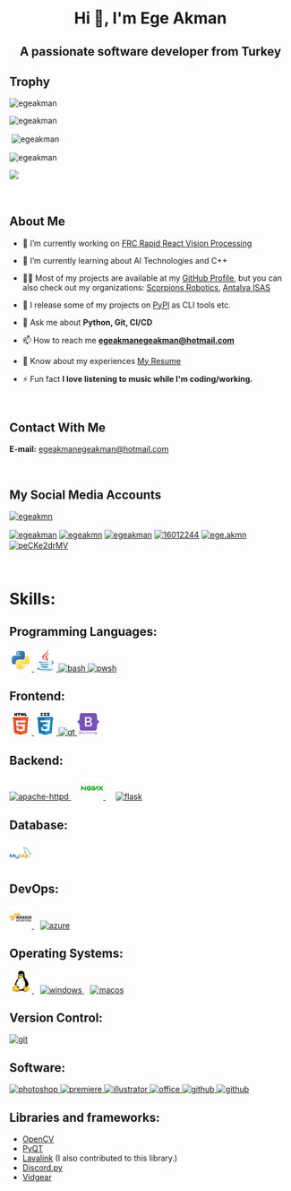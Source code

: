 <h1 align="center">Hi 👋, I'm Ege Akman</h1>
<h2 align="center">A passionate software developer from Turkey</h2>

## Trophy

<p align="left"><img src="https://komarev.com/ghpvc/?username=egeakman&label=Profile%20Views&color=0e75b6&style=flat" alt="egeakman" /></p>

<p align="left"><img src="https://github-profile-trophy.vercel.app/?username=egeakman" alt="egeakman" /></p>

<p>&nbsp;<img align="center" src="https://github-readme-stats.vercel.app/api?username=egeakman&show_icons=true&theme=radical&locale=en" alt="egeakman" /></p>

<p><img align="center" src="https://github-readme-streak-stats.herokuapp.com/?user=egeakman&theme=radical" alt="egeakman" /></p>

<a href="https://wakatime.com"><img src="https://wakatime.com/share/@egeakman/1924fee8-181d-4d26-82dd-2fea6156b8fe.png" /></a>

&nbsp;

## About Me

- 🔭 I’m currently working on [FRC Rapid React Vision Processing](https://github.com/Scorpions-Robotics/vision-2022)

- 🌱 I’m currently learning about AI Technologies and C++

- 👨‍💻 Most of my projects are available at my [GitHub Profile](https://github.com/egeakman), but you can also check out my organizations: [Scorpions Robotics](https://github.com/Scorpions-Robotics), [Antalya ISAS](https://github.com/Antalya-ISAS)

- 🐍 I release some of my projects on [PyPI](https://pypi.org/user/egeakman/) as CLI tools etc.

- 💬 Ask me about **Python, Git, CI/CD**

- 📫 How to reach me **egeakmanegeakman@hotmail.com**

- 📄 Know about my experiences [My Resume](https://github.com/egeakman/egeakman/blob/master/egeakman_resume.md)

- ⚡ Fun fact **I love listening to music while I'm coding/working.**

&nbsp;

## Contact With Me

**E-mail:** egeakmanegeakman@hotmail.com

&nbsp;

## My Social Media Accounts

<p align="left">
<p align="left"> <a href="https://twitter.com/egeakmn" target="blank"><img src="https://img.shields.io/twitter/follow/egeakmn?logo=twitter&style=social" alt="egeakmn" /></a> </p>
<a href="https://pypi.org/user/egeakman" target="blank"><img align="center" src="https://miro.medium.com/max/1400/1*8Zh-mzLnVMDsbvXdKsU4lw.png" alt="egeakman" height="30" width="70" /></a>
<a href="https://twitter.com/egeakmn" target="blank"><img align="center" src="https://raw.githubusercontent.com/rahuldkjain/github-profile-readme-generator/master/src/images/icons/Social/twitter.svg" alt="egeakmn" height="30" width="40" /></a>
<a href="https://linkedin.com/in/egeakman" target="blank"><img align="center" src="https://raw.githubusercontent.com/rahuldkjain/github-profile-readme-generator/master/src/images/icons/Social/linked-in-alt.svg" alt="egeakman" height="30" width="40" /></a>
<a href="https://stackoverflow.com/users/16012244" target="blank"><img align="center" src="https://raw.githubusercontent.com/rahuldkjain/github-profile-readme-generator/master/src/images/icons/Social/stack-overflow.svg" alt="16012244" height="30" width="40" /></a>
<a href="https://instagram.com/ege.akmn" target="blank"><img align="center" src="https://raw.githubusercontent.com/rahuldkjain/github-profile-readme-generator/master/src/images/icons/Social/instagram.svg" alt="ege.akmn" height="30" width="40" /></a>
<a href="https://discord.gg/6VYwQvHHVg" target="blank"><img align="center" src="https://raw.githubusercontent.com/rahuldkjain/github-profile-readme-generator/master/src/images/icons/Social/discord.svg" alt="peCKe2drMV" height="30" width="40" /></a>
</p>

&nbsp;

# Skills:

## Programming Languages:

<a href="https://www.python.org" target="_blank"> <img src="https://raw.githubusercontent.com/devicons/devicon/master/icons/python/python-original.svg" alt="python" width="40" height="40"/> </a> <a href="https://www.java.com" target="_blank"> <img src="https://raw.githubusercontent.com/devicons/devicon/master/icons/java/java-original.svg" alt="java" width="40" height="40"/> </a> <a href="https://www.gnu.org/software/bash/" target="_blank"> <img src="https://www.vectorlogo.zone/logos/gnu_bash/gnu_bash-icon.svg" alt="bash" width="40" height="40"/> </a> <a href="https://docs.microsoft.com/en-us/powershell/" target="_blank"> <img src="https://upload.wikimedia.org/wikipedia/commons/a/af/PowerShell_Core_6.0_icon.png" alt="pwsh" width="40" height="40"/> </a>

## Frontend:

<a href="https://www.w3.org/html/" target="_blank"> <img src="https://raw.githubusercontent.com/devicons/devicon/master/icons/html5/html5-original-wordmark.svg" alt="html5" width="40" height="40"/> </a> <a href="https://www.w3schools.com/css/" target="_blank"> <img src="https://raw.githubusercontent.com/devicons/devicon/master/icons/css3/css3-original-wordmark.svg" alt="css3" width="40" height="40"/> </a> <a href="https://www.qt.io/" target="_blank"> <img src="https://upload.wikimedia.org/wikipedia/commons/0/0b/Qt_logo_2016.svg" alt="qt" width="40" height="40"/> </a> <a href="https://getbootstrap.com" target="_blank"> <img src="https://raw.githubusercontent.com/devicons/devicon/master/icons/bootstrap/bootstrap-plain-wordmark.svg" alt="bootstrap" width="40" height="40"/> </a>

## Backend:

<a href="https://httpd.apache.org/" target="_blank"> <img src="https://upload.wikimedia.org/wikipedia/commons/thumb/1/10/Apache_HTTP_server_logo_%282019-present%29.svg/220px-Apache_HTTP_server_logo_%282019-present%29.svg.png" alt="apache-httpd" width="100" height="40"/> </a> &emsp; <a href="https://www.nginx.com" target="_blank"> <img src="https://raw.githubusercontent.com/devicons/devicon/master/icons/nginx/nginx-original.svg" alt="nginx" width="40" height="40"/> </a> </a> &emsp; <a href="https://flask.palletsprojects.com/" target="_blank"> <img src="https://upload.wikimedia.org/wikipedia/commons/3/3c/Flask_logo.svg" alt="flask" width="90" height="40"/> </a>

## Database:

<a href="https://www.mysql.com/" target="_blank"> <img src="https://raw.githubusercontent.com/devicons/devicon/master/icons/mysql/mysql-original-wordmark.svg" alt="mysql" width="40" height="40"/> </a>

## DevOps:

<a href="https://aws.amazon.com" target="_blank"> <img src="https://raw.githubusercontent.com/devicons/devicon/master/icons/amazonwebservices/amazonwebservices-original-wordmark.svg" alt="aws" width="40" height="40"/> </a> &ensp; <a href="https://azure.microsoft.com/en-us/" target="_blank"> <img src="https://www.vectorlogo.zone/logos/microsoft_azure/microsoft_azure-icon.svg" alt="azure" width="40" height="40"/> </a>

## Operating Systems:

<a href="https://www.linuxfoundation.org/" target="_blank"> <img src="https://raw.githubusercontent.com/devicons/devicon/master/icons/linux/linux-original.svg" alt="linux" width="40" height="40"/> </a> &ensp; <a href="https://www.microsoft.com/en-us/windows/" target="_blank"> <img src="https://upload.wikimedia.org/wikipedia/commons/e/e2/Windows_logo_and_wordmark_-_2021.svg" alt="windows" width="130" height="40"/> </a> &ensp; <a href="https://www.apple.com/en/macos" target="_blank"> <img src="https://upload.wikimedia.org/wikipedia/commons/2/21/MacOS_wordmark_%282017%29.svg" alt="macos" width="80" height="40"/> </a>

## Version Control:

<a href="https://git-scm.com/" target="_blank"> <img src="https://www.vectorlogo.zone/logos/git-scm/git-scm-icon.svg" alt="git" width="40" height="40"/> </a>

## Software:

<a href="https://www.adobe.com/products/photoshop.html" target="_blank"> <img src="https://upload.wikimedia.org/wikipedia/commons/a/af/Adobe_Photoshop_CC_icon.svg" alt="photoshop" width="40" height="40"/> </a> <a href="https://www.adobe.com/products/premiere.html" target="_blank"> <img src="https://upload.wikimedia.org/wikipedia/commons/4/40/Adobe_Premiere_Pro_CC_icon.svg" alt="premiere" width="40" height="40"/> </a> <a href="https://www.adobe.com/products/illustrator.html" target="_blank"> <img src="https://upload.wikimedia.org/wikipedia/commons/f/fb/Adobe_Illustrator_CC_icon.svg" alt="illustrator" width="40" height="40"/> </a> <a href="https://www.microsoft.com/en-us/microsoft-365/microsoft-office" target="_blank"> <img src="https://upload.wikimedia.org/wikipedia/commons/5/5f/Microsoft_Office_logo_%282019%E2%80%93present%29.svg" alt="office" width="40" height="40"/> </a> <a href="https://github.com/" target="_blank"> <img src="https://upload.wikimedia.org/wikipedia/commons/9/91/Octicons-mark-github.svg" alt="github" width="40" height="40"/> </a> <a href="https://code.visualstudio.com/" target="_blank"> <img src="https://upload.wikimedia.org/wikipedia/commons/9/9a/Visual_Studio_Code_1.35_icon.svg" alt="github" width="40" height="40"/> </a>

## Libraries and frameworks:

- [OpenCV](https://opencv.org/)
- [PyQT](https://riverbankcomputing.com/software/pyqt/intro)
- [Lavalink](https://github.com/freyacodes/Lavalink) (I also contributed to this library.)
- [Discord.py](https://discordpy.readthedocs.io/en/stable/)
- [Vidgear](https://abhitronix.github.io/vidgear/latest/)
